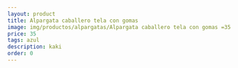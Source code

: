 ```yaml
---
layout: product
title: Alpargata caballero tela con gomas 
image: img/productos/alpargatas/Alpargata caballero tela con gomas =35 =azul =kaki.webp
price: 35 
tags: azul 
description: kaki
order: 0
---
```

